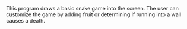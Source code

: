 This program draws a basic snake game into the screen. The user can customize the game by adding fruit or determining if running into a wall causes a death.
